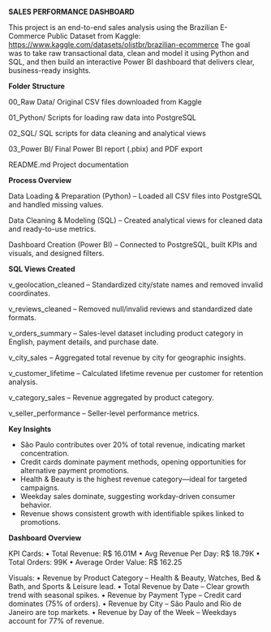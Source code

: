 **SALES PERFORMANCE DASHBOARD**

This project is an end-to-end sales analysis using the Brazilian E-Commerce Public Dataset from Kaggle: https://www.kaggle.com/datasets/olistbr/brazilian-ecommerce
The goal was to take raw transactional data, clean and model it using Python and SQL, and then build an interactive Power BI dashboard that delivers clear, business-ready insights.


**Folder Structure**

00_Raw Data/         Original CSV files downloaded from Kaggle

01_Python/           Scripts for loading raw data into PostgreSQL

02_SQL/              SQL scripts for data cleaning and analytical views

03_Power BI/         Final Power BI report (.pbix) and PDF export

README.md            Project documentation


**Process Overview**

Data Loading & Preparation (Python) – Loaded all CSV files into PostgreSQL and handled missing values.

Data Cleaning & Modeling (SQL) – Created analytical views for cleaned data and ready-to-use metrics.

Dashboard Creation (Power BI) – Connected to PostgreSQL, built KPIs and visuals, and designed filters.


**SQL Views Created**

v_geolocation_cleaned – Standardized city/state names and removed invalid coordinates.

v_reviews_cleaned – Removed null/invalid reviews and standardized date formats.

v_orders_summary – Sales-level dataset including product category in English, payment details, and purchase date.

v_city_sales – Aggregated total revenue by city for geographic insights.

v_customer_lifetime – Calculated lifetime revenue per customer for retention analysis.

v_category_sales – Revenue aggregated by product category.

v_seller_performance – Seller-level performance metrics.


**Key Insights**

- São Paulo contributes over 20% of total revenue, indicating market concentration.
- Credit cards dominate payment methods, opening opportunities for alternative payment promotions.
- Health & Beauty is the highest revenue category—ideal for targeted campaigns.
- Weekday sales dominate, suggesting workday-driven consumer behavior.
- Revenue shows consistent growth with identifiable spikes linked to promotions.

**Dashboard Overview**

KPI Cards:
• Total Revenue: R$ 16.01M
• Avg Revenue Per Day: R$ 18.79K
• Total Orders: 99K
• Average Order Value: R$ 162.25

Visuals:
• Revenue by Product Category – Health & Beauty, Watches, Bed & Bath, and Sports & Leisure lead.
• Total Revenue by Date – Clear growth trend with seasonal spikes.
• Revenue by Payment Type – Credit card dominates (75% of orders).
• Revenue by City – São Paulo and Rio de Janeiro are top markets.
• Revenue by Day of the Week – Weekdays account for 77% of revenue.
